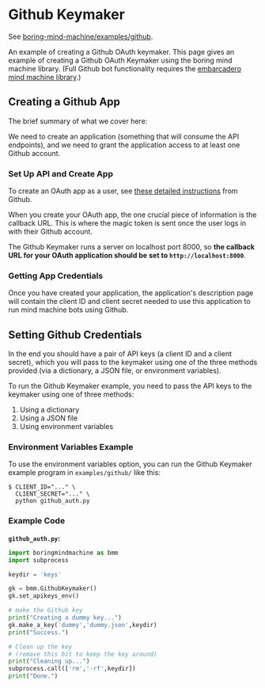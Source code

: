 # Github Keymaker 

See [boring-mind-machine/examples/github](https://github.com/rainbow-mind-machine/boring-mind-machine/tree/master/examples/github).

An example of creating a Github OAuth keymaker.
This page gives an example of creating a Github OAuth Keymaker
using the boring mind machine library. (Full Github bot functionality
requires the [embarcadero mind machine
library](https://pages.charlesreid1.com/embarcadero-mind-machine).)

## Creating a Github App

The brief summary of what we cover here:

We need to create an application (something that will consume the API
endpoints), and we need to grant the application access to at least one 
Github account.

### Set Up API and Create App

To create an OAuth app as a user, see 
[these detailed instructions](https://developer.github.com/apps/building-oauth-apps/creating-an-oauth-app/)
from Github.

When you create your OAuth app, the one crucial
piece of information is the callback URL. This is
where the magic token is sent once the user logs in
with their Github account.

The Github Keymaker runs a server on localhost port 8000,
so **the callback URL for your OAuth application should be 
set to `http://localhost:8000`**.

### Getting App Credentials

Once you have created your application, the application's
description page will contain the client ID and client secret
needed to use this application to run mind machine bots
using Github.

## Setting Github Credentials

In the end you should have a pair of API keys (a client ID and
a client secret), which you will pass to the keymaker using
one of the three methods provided (via a dictionary, a JSON
file, or environment variables).

To run the Github Keymaker example, you need to pass the API
keys to the keymaker using one of three methods:

1. Using a dictionary
1. Using a JSON file
1. Using environment variables

### Environment Variables Example

To use the environment variables option, you can run the Github
Keymaker example program in `examples/github/` like this:

```
$ CLIENT_ID="..." \
  CLIENT_SECRET="..." \
  python github_auth.py
```

### Example Code

**`github_auth.py`:**

```python
import boringmindmachine as bmm
import subprocess

keydir = 'keys'

gk = bmm.GithubKeymaker()
gk.set_apikeys_env()

# make the Github key
print("Creating a dummy key...")
gk.make_a_key('dummy','dummy.json',keydir)
print("Success.")

# Clean up the key
# (remove this bit to keep the key around)
print("Cleaning up...")
subprocess.call(['rm','-rf',keydir])
print("Done.")
```


